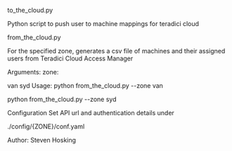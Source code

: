 to_the_cloud.py

Python script to push user to machine mappings for teradici cloud

from_the_cloud.py

For the specified zone, generates a csv file of machines and their assigned users from Teradici Cloud Access Manager

Arguments:
zone:

van
syd
Usage:
python from_the_cloud.py --zone van

python from_the_cloud.py --zone syd

Configuration
Set API url and authentication details under

./config/{ZONE}/conf.yaml

Author: Steven Hosking
